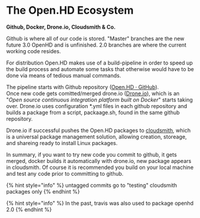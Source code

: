 # The Open.HD Ecosystem

**Github, Docker, Drone.io, Cloudsmith & Co.**

Github is where all of our code is stored. "Master" branches are the new future 3.0 OpenHD and is unfinished. 2.0 branches are where the current working code resides.

For distribution Open.HD makes use of a build-pipeline in order to speed up the build process and automate some tasks that otherwise would have to be done via means of tedious manual commands.   
  
The pipeline starts with Github repository \([Open.HD · GitHub](https://github.com/OpenHD)\).   
Once new code gets comitted/merged drone.io \([Drone.io](https://cloud.drone.io/)\), which is an "_Open source continuous integration platform built on Docker_" starts taking over. Drone.io uses configuration *.yml files in each github repository and builds a package from a script, packaage.sh, found in the same github repository.  

Drone.io if successful pushes the Open.HD packages to [cloudsmith](https://cloudsmith.io/repos/), which is a universal package management solution, allowing creation, storeage, and shareing ready to install Linux packages.

In summary, if you want to try new code you commit to github, it gets merged, docker builds it automatically with drone.io, new package appears in cloudsmith. Of course it is recommended you build on your local machine and test any code prior to committing to github.

{% hint style="info" %}
untagged commits go to "testing" cloudsmith packages only
{% endhint %}

{% hint style="info" %}
In the past, travis was also used to package openhd 2.0
{% endhint %}

  






